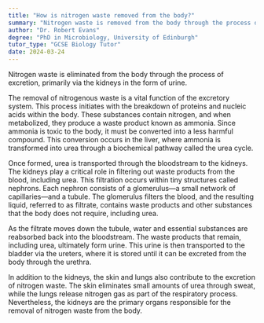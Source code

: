 ```yaml
---
title: "How is nitrogen waste removed from the body?"
summary: "Nitrogen waste is removed from the body through the process of excretion, primarily via the kidneys in the form of urine."
author: "Dr. Robert Evans"
degree: "PhD in Microbiology, University of Edinburgh"
tutor_type: "GCSE Biology Tutor"
date: 2024-03-24
---
```


Nitrogen waste is eliminated from the body through the process of excretion, primarily via the kidneys in the form of urine.

The removal of nitrogenous waste is a vital function of the excretory system. This process initiates with the breakdown of proteins and nucleic acids within the body. These substances contain nitrogen, and when metabolized, they produce a waste product known as ammonia. Since ammonia is toxic to the body, it must be converted into a less harmful compound. This conversion occurs in the liver, where ammonia is transformed into urea through a biochemical pathway called the urea cycle.

Once formed, urea is transported through the bloodstream to the kidneys. The kidneys play a critical role in filtering out waste products from the blood, including urea. This filtration occurs within tiny structures called nephrons. Each nephron consists of a glomerulus—a small network of capillaries—and a tubule. The glomerulus filters the blood, and the resulting liquid, referred to as filtrate, contains waste products and other substances that the body does not require, including urea.

As the filtrate moves down the tubule, water and essential substances are reabsorbed back into the bloodstream. The waste products that remain, including urea, ultimately form urine. This urine is then transported to the bladder via the ureters, where it is stored until it can be excreted from the body through the urethra.

In addition to the kidneys, the skin and lungs also contribute to the excretion of nitrogen waste. The skin eliminates small amounts of urea through sweat, while the lungs release nitrogen gas as part of the respiratory process. Nevertheless, the kidneys are the primary organs responsible for the removal of nitrogen waste from the body.
    